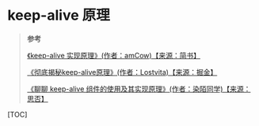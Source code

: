 # keep-alive 原理

> **参考**
>
> [《keep-alive 实现原理》(作者：amCow)【来源：简书】](https://www.jianshu.com/p/9523bb439950)
>
> [《彻底揭秘keep-alive原理》(作者：Lostvita)【来源：掘金】](https://juejin.cn/post/6844903837770203144)
>
> [《聊聊 keep-alive 组件的使用及其实现原理》(作者：染陌同学)【来源：思否】](https://segmentfault.com/a/1190000011978825)

[TOC]
